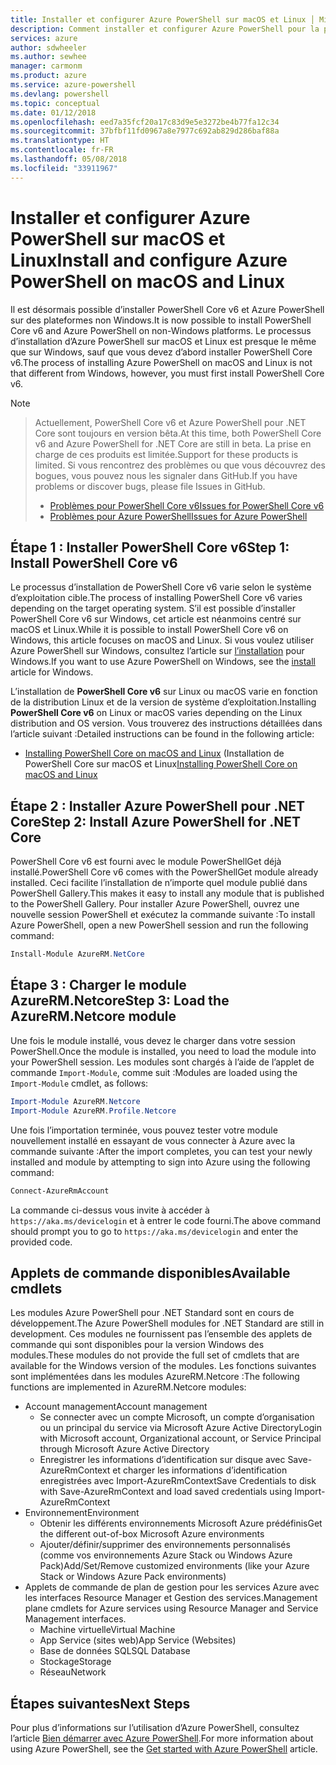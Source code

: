 ```yaml
---
title: Installer et configurer Azure PowerShell sur macOS et Linux │ Microsoft Docs
description: Comment installer et configurer Azure PowerShell pour la première utilisation sur macOS et Linux.
services: azure
author: sdwheeler
ms.author: sewhee
manager: carmonm
ms.product: azure
ms.service: azure-powershell
ms.devlang: powershell
ms.topic: conceptual
ms.date: 01/12/2018
ms.openlocfilehash: eed7a35fcf20a17c83d9e5e3272be4b77fa12c34
ms.sourcegitcommit: 37bfbf11fd0967a8e7977c692ab829d286baf88a
ms.translationtype: HT
ms.contentlocale: fr-FR
ms.lasthandoff: 05/08/2018
ms.locfileid: "33911967"
---
```

# <a name="install-and-configure-azure-powershell-on-macos-and-linux"></a><span data-ttu-id="53b42-103">Installer et configurer Azure PowerShell sur macOS et Linux</span><span class="sxs-lookup"><span data-stu-id="53b42-103">Install and configure Azure PowerShell on macOS and Linux</span></span>

<span data-ttu-id="53b42-104">Il est désormais possible d’installer PowerShell Core v6 et Azure PowerShell sur des plateformes non Windows.</span><span class="sxs-lookup"><span data-stu-id="53b42-104">It is now possible to install PowerShell Core v6 and Azure PowerShell on non-Windows platforms.</span></span>
<span data-ttu-id="53b42-105">Le processus d’installation d’Azure PowerShell sur macOS et Linux est presque le même que sur Windows, sauf que vous devez d’abord installer PowerShell Core v6.</span><span class="sxs-lookup"><span data-stu-id="53b42-105">The process of installing Azure PowerShell on macOS and Linux is not that different from Windows, however, you must first install PowerShell Core v6.</span></span>

> [!NOTE]

> <span data-ttu-id="53b42-106">Actuellement, PowerShell Core v6 et Azure PowerShell pour .NET Core sont toujours en version bêta.</span><span class="sxs-lookup"><span data-stu-id="53b42-106">At this time, both PowerShell Core v6 and Azure PowerShell for .NET Core are still in beta.</span></span>
> <span data-ttu-id="53b42-107">La prise en charge de ces produits est limitée.</span><span class="sxs-lookup"><span data-stu-id="53b42-107">Support for these products is limited.</span></span> <span data-ttu-id="53b42-108">Si vous rencontrez des problèmes ou que vous découvrez des bogues, vous pouvez nous les signaler dans GitHub.</span><span class="sxs-lookup"><span data-stu-id="53b42-108">If you have problems or discover bugs, please file Issues in GitHub.</span></span>
>
> * [<span data-ttu-id="53b42-109">Problèmes pour PowerShell Core v6</span><span class="sxs-lookup"><span data-stu-id="53b42-109">Issues for PowerShell Core v6</span></span>](https://github.com/PowerShell/PowerShell/issues)
> * [<span data-ttu-id="53b42-110">Problèmes pour Azure PowerShell</span><span class="sxs-lookup"><span data-stu-id="53b42-110">Issues for Azure PowerShell</span></span>](https://github.com/azure/azure-docs-powershell/issues)

## <a name="step-1-install-powershell-core-v6"></a><span data-ttu-id="53b42-111">Étape 1 : Installer PowerShell Core v6</span><span class="sxs-lookup"><span data-stu-id="53b42-111">Step 1: Install PowerShell Core v6</span></span>

<span data-ttu-id="53b42-112">Le processus d’installation de PowerShell Core v6 varie selon le système d’exploitation cible.</span><span class="sxs-lookup"><span data-stu-id="53b42-112">The process of installing PowerShell Core v6 varies depending on the target operating system.</span></span>
<span data-ttu-id="53b42-113">S’il est possible d’installer PowerShell Core v6 sur Windows, cet article est néanmoins centré sur macOS et Linux.</span><span class="sxs-lookup"><span data-stu-id="53b42-113">While it is possible to install PowerShell Core v6 on Windows, this article focuses on macOS and Linux.</span></span> <span data-ttu-id="53b42-114">Si vous voulez utiliser Azure PowerShell sur Windows, consultez l’article sur [l’installation](./install-azurerm-ps.md) pour Windows.</span><span class="sxs-lookup"><span data-stu-id="53b42-114">If you want to use Azure PowerShell on Windows, see the [install](./install-azurerm-ps.md) article for Windows.</span></span>

<span data-ttu-id="53b42-115">L’installation de **PowerShell Core v6** sur Linux ou macOS varie en fonction de la distribution Linux et de la version de système d’exploitation.</span><span class="sxs-lookup"><span data-stu-id="53b42-115">Installing **PowerShell Core v6** on Linux or macOS varies depending on the Linux distribution and OS version.</span></span>
<span data-ttu-id="53b42-116">Vous trouverez des instructions détaillées dans l’article suivant :</span><span class="sxs-lookup"><span data-stu-id="53b42-116">Detailed instructions can be found in the following article:</span></span>

- <span data-ttu-id="53b42-117">[Installing PowerShell Core on macOS and Linux](/powershell/scripting/setup/installing-powershell-core-on-macos-and-linux) (Installation de PowerShell Core sur macOS et Linux</span><span class="sxs-lookup"><span data-stu-id="53b42-117">[Installing PowerShell Core on macOS and Linux](/powershell/scripting/setup/installing-powershell-core-on-macos-and-linux)</span></span>

## <a name="step-2-install-azure-powershell-for-net-core"></a><span data-ttu-id="53b42-118">Étape 2 : Installer Azure PowerShell pour .NET Core</span><span class="sxs-lookup"><span data-stu-id="53b42-118">Step 2: Install Azure PowerShell for .NET Core</span></span>

<span data-ttu-id="53b42-119">PowerShell Core v6 est fourni avec le module PowerShellGet déjà installé.</span><span class="sxs-lookup"><span data-stu-id="53b42-119">PowerShell Core v6 comes with the PowerShellGet module already installed.</span></span> <span data-ttu-id="53b42-120">Ceci facilite l’installation de n’importe quel module publié dans PowerShell Gallery.</span><span class="sxs-lookup"><span data-stu-id="53b42-120">This makes it easy to install any module that is published to the PowerShell Gallery.</span></span> <span data-ttu-id="53b42-121">Pour installer Azure PowerShell, ouvrez une nouvelle session PowerShell et exécutez la commande suivante :</span><span class="sxs-lookup"><span data-stu-id="53b42-121">To install Azure PowerShell, open a new PowerShell session and run the following command:</span></span>

```powershell
Install-Module AzureRM.NetCore
```

## <a name="step-3-load-the-azurermnetcore-module"></a><span data-ttu-id="53b42-122">Étape 3 : Charger le module AzureRM.Netcore</span><span class="sxs-lookup"><span data-stu-id="53b42-122">Step 3: Load the AzureRM.Netcore module</span></span>

<span data-ttu-id="53b42-123">Une fois le module installé, vous devez le charger dans votre session PowerShell.</span><span class="sxs-lookup"><span data-stu-id="53b42-123">Once the module is installed, you need to load the module into your PowerShell session.</span></span> <span data-ttu-id="53b42-124">Les modules sont chargés à l’aide de l’applet de commande `Import-Module`, comme suit :</span><span class="sxs-lookup"><span data-stu-id="53b42-124">Modules are loaded using the `Import-Module` cmdlet, as follows:</span></span>

```powershell
Import-Module AzureRM.Netcore
Import-Module AzureRM.Profile.Netcore
```

<span data-ttu-id="53b42-125">Une fois l’importation terminée, vous pouvez tester votre module nouvellement installé en essayant de vous connecter à Azure avec la commande suivante :</span><span class="sxs-lookup"><span data-stu-id="53b42-125">After the import completes, you can test your newly installed and module by attempting to sign into Azure using the following command:</span></span>

```powershell
Connect-AzureRmAccount
```

<span data-ttu-id="53b42-126">La commande ci-dessus vous invite à accéder à `https://aka.ms/devicelogin` et à entrer le code fourni.</span><span class="sxs-lookup"><span data-stu-id="53b42-126">The above command should prompt you to go to `https://aka.ms/devicelogin` and enter the provided code.</span></span>

## <a name="available-cmdlets"></a><span data-ttu-id="53b42-127">Applets de commande disponibles</span><span class="sxs-lookup"><span data-stu-id="53b42-127">Available cmdlets</span></span>

<span data-ttu-id="53b42-128">Les modules Azure PowerShell pour .NET Standard sont en cours de développement.</span><span class="sxs-lookup"><span data-stu-id="53b42-128">The Azure PowerShell modules for .NET Standard are still in development.</span></span> <span data-ttu-id="53b42-129">Ces modules ne fournissent pas l’ensemble des applets de commande qui sont disponibles pour la version Windows des modules.</span><span class="sxs-lookup"><span data-stu-id="53b42-129">These modules do not provide the full set of cmdlets that are available for the Windows version of the modules.</span></span> <span data-ttu-id="53b42-130">Les fonctions suivantes sont implémentées dans les modules AzureRM.Netcore :</span><span class="sxs-lookup"><span data-stu-id="53b42-130">The following functions are implemented in AzureRM.Netcore modules:</span></span>

* <span data-ttu-id="53b42-131">Account management</span><span class="sxs-lookup"><span data-stu-id="53b42-131">Account management</span></span>
  - <span data-ttu-id="53b42-132">Se connecter avec un compte Microsoft, un compte d’organisation ou un principal du service via Microsoft Azure Active Directory</span><span class="sxs-lookup"><span data-stu-id="53b42-132">Login with Microsoft account, Organizational account, or Service Principal through Microsoft Azure Active Directory</span></span>
  - <span data-ttu-id="53b42-133">Enregistrer les informations d’identification sur disque avec Save-AzureRmContext et charger les informations d’identification enregistrées avec Import-AzureRmContext</span><span class="sxs-lookup"><span data-stu-id="53b42-133">Save Credentials to disk with Save-AzureRmContext and load saved credentials using Import-AzureRmContext</span></span>
* <span data-ttu-id="53b42-134">Environnement</span><span class="sxs-lookup"><span data-stu-id="53b42-134">Environment</span></span>
  - <span data-ttu-id="53b42-135">Obtenir les différents environnements Microsoft Azure prédéfinis</span><span class="sxs-lookup"><span data-stu-id="53b42-135">Get the different out-of-box Microsoft Azure environments</span></span>
  - <span data-ttu-id="53b42-136">Ajouter/définir/supprimer des environnements personnalisés (comme vos environnements Azure Stack ou Windows Azure Pack)</span><span class="sxs-lookup"><span data-stu-id="53b42-136">Add/Set/Remove customized environments (like your Azure Stack or Windows Azure Pack environments)</span></span>
* <span data-ttu-id="53b42-137">Applets de commande de plan de gestion pour les services Azure avec les interfaces Resource Manager et Gestion des services.</span><span class="sxs-lookup"><span data-stu-id="53b42-137">Management plane cmdlets for Azure services using Resource Manager and Service Management interfaces.</span></span>
  - <span data-ttu-id="53b42-138">Machine virtuelle</span><span class="sxs-lookup"><span data-stu-id="53b42-138">Virtual Machine</span></span>
  - <span data-ttu-id="53b42-139">App Service (sites web)</span><span class="sxs-lookup"><span data-stu-id="53b42-139">App Service (Websites)</span></span>
  - <span data-ttu-id="53b42-140">Base de données SQL</span><span class="sxs-lookup"><span data-stu-id="53b42-140">SQL Database</span></span>
  - <span data-ttu-id="53b42-141">Stockage</span><span class="sxs-lookup"><span data-stu-id="53b42-141">Storage</span></span>
  - <span data-ttu-id="53b42-142">Réseau</span><span class="sxs-lookup"><span data-stu-id="53b42-142">Network</span></span>

## <a name="next-steps"></a><span data-ttu-id="53b42-143">Étapes suivantes</span><span class="sxs-lookup"><span data-stu-id="53b42-143">Next Steps</span></span>

<span data-ttu-id="53b42-144">Pour plus d’informations sur l’utilisation d’Azure PowerShell, consultez l’article [Bien démarrer avec Azure PowerShell](get-started-azureps.md).</span><span class="sxs-lookup"><span data-stu-id="53b42-144">For more information about using Azure PowerShell, see the [Get started with Azure PowerShell](get-started-azureps.md) article.</span></span>
